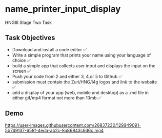 # name_printer_input_display

HNGI8 Stage Two Task

## Task Objectives
- Download and install a code editor :white_check_mark:
- Write a simple program that prints your name using your language of choice :white_check_mark:
- build a simple app that collects user input and displays the input on the screen :white_check_mark:
- Push your code from 2 and either 3, 4,or 5 to Github :white_check_mark:
- submission must contain the Zuri/HNG/i4g logos and link to the website :white_check_mark:
- add a display of your app (web, mobile and desktop) as a .md file in either gif/mp4 format not more than 10mb :white_check_mark:

## Demo
https://user-images.githubusercontent.com/26837230/129949091-5b749137-658f-4eda-ab2c-8a86843c6d6c.mp4
